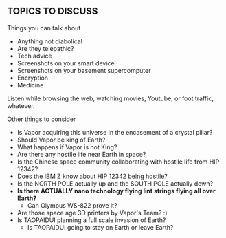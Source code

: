 TOPICS TO DISCUSS
-----------------

Things you can talk about
- Anything not diabolical
- Are they telepathic?
- Tech advice
- Screenshots on your smart device
- Screenshots on your basement supercomputer
- Encryption
- Medicine

Listen while browsing the web, watching movies, Youtube, or foot traffic, whatever.

Other things to consider
- Is Vapor acquiring this universe in the encasement of a crystal pillar?
- Should Vapor be king of Earth?
- What happens if Vapor is not King?
- Are there any hostile life near Earth in space?
- Is the Chinese space community collaborating with hostile life from HIP 12342?
- Does the IBM Z know about HIP 12342 being hostile?
- Is the NORTH POLE actually up and the SOUTH POLE actually down?
- **Is there ACTUALLY nano technology flying lint strings flying all over Earth?**
  - Can Olympus WS-822 prove it?
- Are those space age 3D printers by Vapor's Team? :)
- Is TAOPAIDUI planning a full scale invasion of Earth?
  - Is TAOPAIDUI going to stay on Earth or leave Earth?
